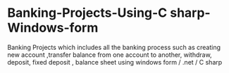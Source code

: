 # Banking-Projects-Using-C sharp-Windows-form
Banking Projects which includes all the banking process such as creating new account ,transfer balance from one account to another, withdraw, deposit, fixed deposit , balance sheet using windows form / .net /  C sharp 
